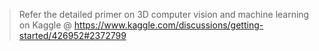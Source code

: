 > Refer the detailed primer on 3D computer vision and machine learning on Kaggle @ https://www.kaggle.com/discussions/getting-started/426952#2372799